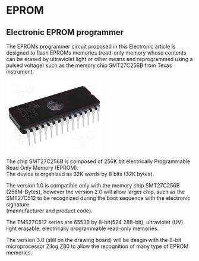 # EPROM
## Electronic EPROM programmer

The EPROMs programmer circuit proposed in this Electronic article is designed to flash 
EPROMs memories (read-only memory whose contents can be erased by ultraviolet light 
or other means and reprogrammed using a pulsed voltage) such as the memory chip SMT27C256B from Texas instrument. 


![image](https://github.com/yoyoberenguer/EPROM/blob/main/27C256.jpg)

The chip SMT27C256B is composed of 256K bit electrically Programmable Read Only Memory (EPROM).  
The device is organized as 32K words by 8 bits  (32K  bytes). 

The version 1.0 is compatible only with the memory chip SMT27C256B (256M-Bytes), however the version 2.0 will
allow larger chip, such as the SMT27C512 to be recognized during the boot sequence with the electronic signature  
(mannufacturer and product code). 

The  TMS27C512  series  are 65536 by  8-bit(524 288-bit), ultraviolet (UV) light erasable, electrically 
programmable read-only  memories.

The version 3.0 (still on the drawing board) will be desgin with the 8-bit microprocessor Zilog Z80 
to allow the recognition of many type of EPROM memories. 





